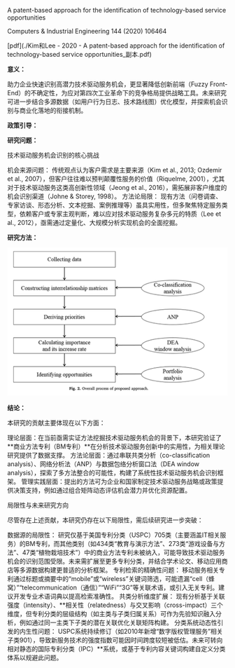 A patent-based approach for the identification of technology-based service opportunities

Computers & Industrial Engineering 144 (2020) 106464

[pdf](./Kim和Lee - 2020 - A patent-based approach for the identification of technology-based service opportunities_副本.pdf)  

**意义：**  

助力企业快速识别高潜力技术驱动服务机会，更显著降低创新前端（Fuzzy Front-End）的不确定性，为应对第四次工业革命下的竞争格局提供战略工具。未来研究可进一步结合多源数据（如用户行为日志、技术路线图）优化模型，并探索机会识别与商业化落地的衔接机制。

**政策引导：**  

**研究问题：** 

技术驱动服务机会识别的核心挑战

机会来源问题：
传统观点认为客户需求是主要来源（Kim et al., 2013; Ozdemir et al., 2007），但客户往往难以预判颠覆性服务的价值（Riquelme, 2001），尤其对于技术驱动服务这类高创新性领域（Jeong et al., 2016），需拓展非客户维度的机会识别渠道（Johne & Storey, 1998）。
方法论局限：
现有方法（问卷调查、专家访谈、形态分析、文本挖掘、案例推理等）虽具实用性，但多聚焦特定服务类型，依赖客户或专家主观判断，难以应对技术驱动服务复杂多元的特质（Lee et al., 2012），亟需通过定量化、大规模分析实现机会的全面挖掘。


**研究方法：**

![截屏2025-03-22 11.12.26.png](%E6%88%AA%E5%B1%8F2025-03-22%2011.12.26.png)

**结论：** 

本研究的贡献主要体现在以下方面：

理论层面：在当前亟需实证方法挖掘技术驱动服务机会的背景下，本研究验证了**商业方法专利（BM专利）**在分析技术驱动服务创新中的实用性，为相关理论研究提供了数据支撑。
方法论层面：通过串联共类分析（co-classification analysis）、网络分析法（ANP）与数据包络分析窗口法（DEA window analysis），探索了多方法整合的可能性，构建了系统性技术驱动服务机会识别框架。
管理实践层面：提出的方法可为企业和国家制定技术驱动服务战略或政策提供决策支持，例如通过组合矩阵动态评估机会潜力并优化资源配置。

局限性与未来研究方向

尽管存在上述贡献，本研究仍存在以下局限性，需后续研究进一步突破：

数据源的局限性：
研究仅基于美国专利分类（USPC）705类（主要涵盖IT相关服务）的BM专利，而其他类别（如434类“教育与演示方法”、273类“游戏设备与方法”、47类“植物栽培技术”）中的商业方法专利未被纳入，可能导致技术驱动服务机会的识别范围受限。未来需扩展至更多专利分类，并结合学术论文、移动应用商店等多源数据构建更普适的分析框架。
专利检索的精确性问题：
移动服务相关专利通过标题或摘要中的“mobile”或“wireless”关键词筛选，可能遗漏“cell（蜂窝）”“telecommunication（通信）”“WiFi”“3G”等关联术语，或引入无关专利。建议开发专业术语词典以提高检索准确性。
共类分析维度扩展：
现有分析基于关联强度（intensity）、**相关性（relatedness）与交叉影响（cross-impact）三个维度，但专利分类的层级结构（如主类与子类归属关系）可作为先验知识融入分析，例如通过同一主类下子类的潜在关联优化关联矩阵构建。
分类系统动态性引发的内生性问题：
USPC系统持续修订（如2010年新增“数字版权管理服务”相关子类901），导致新服务技术的强度指数可能因时间跨度较短被低估。未来可转向相对静态的国际专利分类（IPC）**系统，或基于专利内容关键词构建自定义分类体系以规避此问题。
